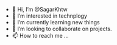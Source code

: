 - 👋 Hi, I’m @SagarKhtw
- 👀 I’m interested in technplogy
- 🌱 I’m currently learning new things
- 💞️ I’m looking to collaborate on projects.
- 📫 How to reach me ...

<!---
SagarKhtw/SagarKhtw is a ✨ special ✨ repository because its `README.md` (this file) appears on your GitHub profile.
You can click the Preview link to take a look at your changes.
--->
